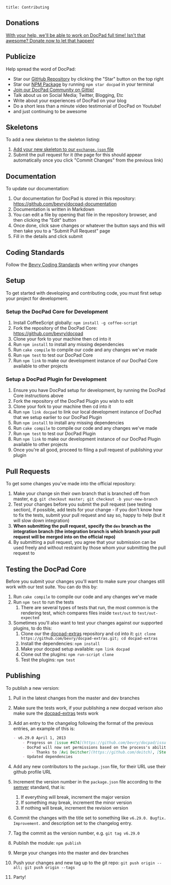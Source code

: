 ```
title: Contributing
```


## Donations

[With your help, we'll be able to work on DocPad full time! Isn't that awesome? Donate now to let that happen!](/donate)


## Publicize

Help spread the word of DocPad:

- Star our [GitHub Repository](https://github.com/bevry/docpad) by clicking the "Star" button on the top right
- Star our [NPM Package](https://npmjs.org/package/docpad) by running `npm star docpad` in your terminal
- [Join our DocPad Community on Gittip!](https://www.gittip.com/for/docpad/)
- Talk about us on Social Media; Twitter, Blogging, Etc
- Write about your experiences of DocPad on your blog
- Do a short less than a minute video testimonial of DocPad on Youtube!
- and just continuing to be awesome



## Skeletons

To add a new skeleton to the skeleton listing:

1. [Add your new skeleton to our `exchange.json` file](https://github.com/bevry/docpad-extras/edit/docpad-6.x/exchange.json)
2. Submit the pull request for it (the page for this should appear automatically once you click "Commit Changes" from the previous link)



## Documentation

To update our documentation:

1. Our documentation for DocPad is stored in this repository: https://github.com/bevry/docpad-documentation
2. Documentation is written in Markdown
3. You can edit a file by opening that file in the repository browser, and then clicking the "Edit" button
4. Once done, click save changes or whatever the button says and this will then take you to a "Submit Pull Request" page
5. Fill in the details and click submit



## Coding Standards
Follow the [Bevry Coding Standards](https://github.com/bevry/community/wiki/Coding-Standards) when writing your changes


## Setup

To get started with developing and contributing code, you must first setup your project for development.

### Setup the DocPad Core for Development

1. Install CoffeeScript globally: `npm install -g coffee-script`
1. Fork the repository of the DocPad Core: https://github.com/bevry/docpad
1. Clone your fork to your machine then cd into it
1. Run `npm install` to install any missing dependencies
1. Run `cake compile` to compile our code and any changes we've made
1. Run `npm test` to test our DocPad Core
1. Run `npm link` to make our development instance of our DocPad Core available to other projects

### Setup a DocPad Plugin for Development

1. Ensure you have DocPad setup for development, by running the DocPad Core instructions above
1. Fork the repository of the DocPad Plugin you wish to edit
1. Clone your fork to your machine then cd into it
1. Run `npm link docpad` to link our local development instance of DocPad that we setup earlier to our DocPad Plugin
1. Run `npm install` to install any missing dependencies
1. Run `cake compile` to compile our code and any changes we've made
1. Run `npm test` to test our DocPad Plugin
1. Run `npm link` to make our development instance of our DocPad Plugin available to other projects
1. Once you're all good, proceed to filing a pull request of publishing your plugin


## Pull Requests

To get some changes you've made into the official repository:

1. Make your change sin their own branch that is branched off from master, e.g. `git checkout master; git checkout -b your-new-branch`
1. Test your changes before you submit the pull request (see testing section), if possible, add tests for your change - if you don't know how to fix the tests, submit your pull request and say so, happy to help (but it will slow down integration)
1. **When submitting the pull request, specify the `dev` branch as the integration branch (the integration branch is which branch your pull request will be merged into on the official repo)**
1. By submitting a pull request, you agree that your submission can be used freely and without restraint by those whom your submitting the pull request to



## Testing the DocPad Core

Before you submit your changes you'll want to make sure your changes still work with our test suite. You can do this by:

1. Run `cake compile` to compile our code and any changes we've made
1. Run `npm test` to run the tests
	1. There are several types of tests that run, the most common is the rendering test, which compares files inside `test/out` to `test/out-expected`
1. Sometimes you'll also want to test your changes against our supported plugins, to do this:
	1. Clone our the [docpad-extras](https://github.com/bevry/docpad-extras) repository and cd into it: `git clone https://github.com/bevry/docpad-extras.git; cd docpad-extras`
	1. Install the dependencies: `npm install`
	1. Make your docpad setup available: `npm link docpad`
	1. Clone out the plugins: `npm run-script clone`
	1. Test the plugins: `npm test`


## Publishing

To publish a new version:

1. Pull in the latest changes from the master and dev branches
1. Make sure the tests work, if your publishing a new docpad verison also make sure the [docpad-extras](https://github.com/bevry/docpad-extras) tests work
1. Add an entry to the changelog following the format of the previous entries, an example of this is:
	
	``` markdown
	- v6.29.0 April 1, 2013
		- Progress on [issue #474](https://github.com/bevry/docpad/issues/474)
		- DocPad will now set permissions based on the process's ability
			- Thanks to [Avi Deitcher](https://github.com/deitch), [Stephan Lough](https://github.com/stephanlough) for [issue #165](https://github.com/bevry/docpad/issues/165)
		- Updated dependencies
	```

1. Add any new contributors to the `package.json` file, for their URL use their github profile URL
1. Increment the version number in the `package.json` file according to the [semver](http://semver.org/) standard, that is:
	1. If everything will break, increment the major version
	2. If something may break, increment the minor version
	3. If nothing will break, increment the revision version
1. Commit the changes with the title set to something like `v6.29.0. Bugfix. Improvement.` and description set to the changelog entry.
1. Tag the commit as the version number, e.g. `git tag v6.29.0`
1. Publish the module: `npm publish`
1. Merge your changes into the master and dev branches
1. Push your changes and new tag up to the git repo: `git push origin --all; git push origin --tags`
1. Party!
